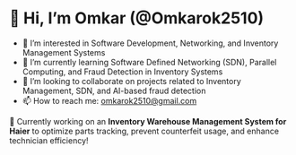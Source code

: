 
# 👋 Hi, I’m Omkar (@Omkarok2510)  

- 👀 I’m interested in Software Development, Networking, and Inventory Management Systems  
- 🌱 I’m currently learning Software Defined Networking (SDN), Parallel Computing, and Fraud Detection in Inventory Systems
- 💞️ I’m looking to collaborate on projects related to Inventory Management, SDN, and AI-based fraud detection  
- 📫 How to reach me: omkarok2510@gmail.com 

🚀 Currently working on an **Inventory Warehouse Management System for Haier** to optimize parts tracking, prevent counterfeit usage, and enhance technician efficiency!  

